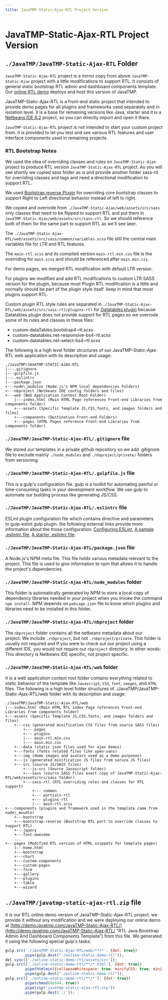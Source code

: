 ```yaml
---
title: JavaTMP-Static-Ajax-RTL Project Version
---
```

# JavaTMP-Static-Ajax-RTL Project Version

`./JavaTMP/JavaTMP-Static-Ajax-RTL` Folder
------------------------------------------

`JavaTMP-Static-Ajax-RTL` project is a mirror copy from above `JavaTMP-Static-Ajax` project with a little modifications to support RTL.
It consists of general static bootstrap RTL admin and dashboard components template.
Our [online RTL demo](http://demo.javatmp.com/JavaTMP-Static-Ajax-RTL/ "Java Bootstrap RTL Admin And Dashboard Components Template")
deploys and host this version of JavaTMP.

JavaTMP-Static-Ajax-RTL is a front-end static project that intended to provide demo pages for all plugins and frameworks used separately and in isolation level. it is a base for remaining versions like Java, starter and it is a [Netbeans IDE 8.2](https://netbeans.org/ "Netbeans IDE") project, so you can directly import and open it there.

`JavaTMP-Static-Ajax-RTL` project is not intended to start your custom project from. it is provided to let you test and see various RTL features and user interface components used in remaining projects.

### RTL Bootstrap Notes

We used the idea of overriding classes and rules on `JavaTMP-Static-Ajax` project to produce RTL version `JavaTMP-Static-Ajax-RTL` project. As you will see shortly we copied sass folder as is and provide another folder sass-rtl for overriding classes and tags and need a directional modification to support RTL.

We used [Bootstrap reverse Plugin](https://github.com/JavaTMP/bootstrap-reverse "Bootstrap 4 RTL plugin to support RTL template and skin theme") for overriding core bootstrap classes to support Right to Left directional behavior instead of left to right.

We copied and overrode from `./JavaTMP-Static-Ajax/web/assets/src/sass` only classes that need to be flipped to support RTL and put them in `JavaTMP-Static-Ajax/web/assets/src/sass-rtl`. So we should reference both of them for the same part to support RTL as we'll see later.

The `./JavaTMP-Static-Ajax-RTL/web/assets/src/sass/common/variables.scss` file still the central main variables file for LTR and RTL features.

The `main-rtl.scss` and its compiled version `main-rtl.min.css` file is the overriding for `main.scss` and should be referenced after `main.min.css`.

For demo pages, we merged RTL modification with default LTR version.

For plugins we modified and add RTL modifications to custom LTR SASS version for the plugin, because most Plugin RTL modification is a little and normally should be part of the plugin style itself. keep in mind that most plugins support RTL.

Custom plugin RTL style rules are separated in `./JavaTMP-Static-Ajax-RTL/web/assets/src/sass-rtl/plugins-rtl` for [Datatables plugin](https://datatables.net/ "Datatables Plugin") because Datatables plugin does not provide support for RTL pages so we overrode some of its rules and classes in these files:

*   custom-dataTables.bootstrap4-rtl.scss
*   custom-datatables.net-responsive-bs4-rtl.scss
*   custom-datatables.net-select-bs4-rtl.scss

The following is a high level folder structures of our JavaTMP-Static-Ajax-RTL web application with its description and usage:
```
./JavaTMP/JAVATMP-STATIC-AJAX-RTL
|---.gitignore
|---gulpfile.js
|---.eslintrc
|---package.json
+---node\_modules (Node.js's NPM local dependencies Folders)
+---nbproject (Netbeans IDE config folders and files)
+---web (Web Application Context Root Folder)
    |---index.html (Main HTML Page references Front-end Libraries from components folder)
    +---assets (Specific Template JS,CSS,fonts, and images folders and files)
    +---components (Destination Front-end Folders)
    +---pages (HTML Pages reference Front-end Libraries from components folder)
```
### `./JavaTMP/JavaTMP-Static-Ajax-RTL/.gitignore` file

We stored our templates in a private github repository so we add .gitignore file to exclude mainly `./node_modules` and `./nbproject/private/` folders from versioning. 

### `./JavaTMP/JavaTMP-Static-Ajax-RTL/.gulpfile.js` file

This is a gulp's configuration file. gulp is a toolkit for automating painful or time-consuming tasks in your development workflow. We use gulp to automate our building process like generating JS/CSS. 

### `./JavaTMP/JavaTMP-Static-Ajax-RTL/.eslintrc` file

ESLint plugin configuration file which contains directive and parameters to gulp-eslint gulp plugin. the following external links provide more information about the those configuration: [Configuring ESLint](https://eslint.org/docs/user-guide/configuring "Configuring ESLint"), [A sample .eslintrc file](https://gist.github.com/adrianhall/70d63d225e536b4563b2 "A sample .eslintrc file"), [A starter .eslintrc file](https://gist.github.com/cletusw/e01a85e399ab563b1236 "A starter .eslintrc file").

### `./JavaTMP/JavaTMP-Static-Ajax-RTL/package.json` file

A Node.js's NPM meta file. This file holds various metadata relevant to the project. This file is used to give information to npm that allows it to handle the project's dependencies. 

### `./JavaTMP/JavaTMP-Static-Ajax-RTL/node_modules` folder

This folder is automatically generated by NPM to store a local copy of dependency libraries needed in your project when you invoke the command `npm install`. NPM depends on `pakcage.json` file to know which plugins and libraries need to be installed in this folder.

### `./JavaTMP/JavaTMP-Static-Ajax-RTL/nbproject` folder

The `nbproject` folder contains all the netbeans metadata about our project. We include `./nbproject`, but not `./nbproject/private`. This folder is usually not required and If you were to check out our project using a different IDE, you would not require our `nbproject` directory. In other words: This directory is Netbeans IDE specific, not project specific.

### `./JavaTMP/JavaTMP-Static-Ajax-RTL/web` folder

It is a web application context root folder contains everything related to static behavior of the template like `Javascript`, `CSS`, `font`, `images`, and `HTML` files. The following is a high level folder structures of ./JavaTMP/JavaTMP-Static-Ajax-RTL/web folder with its description and usage:
```
./JavaTMP/JavaTMP-Static-Ajax-RTL/web
|---index.html (Main HTML RTL index Page references Front-end Libraries from components folder)
+---assets (Specific Template JS,CSS,fonts, and images folders and files)
    +---css (generated minification CSS files from source SASS files)
        +--- pages
        +--- plugins
        |--- main-rtl.min.css
        |--- main.min.css
    +---data (static json files used for ajax demos)
    +---fonts (fonts related files like open-sans)
    +---img (demo images and avatars used as a demo purposes)
    +---js (generated minification JS files from soruce JS files)
    +---src (source JS/SASS files)
        +---js-src (Source Javascript folder)
        +---sass (source SASS files exact copy of JavaTMP-Static-Ajax-RTL/web/assets/src/sass folder)
        +---sass-rtl (RTL overriding roles and classes for RTL support)
            +--- common
            +--- partials-rtl
            +--- plugins-rtl
            |--- main-rtl.scss
+---components (plugins and framework used in the template came from node\_moudle)
    +---bootstrap
    +---bootstrap-reverse (Bootstrap RTL port to override classes to support RTL)
    +---jquery
    +---font-awesome
    ...
+---pages (Modified RTL version of HTML snippets for template pages)
    |---home.html
    +---bootstrap
    +---chart
    +---custom-components
    +---custom-pages
    +---form
    +---gallery
    +---plugins
    +---table
    +---wizard
```

`./JavaTMP/javatmp-static-ajax-rtl.zip` file
--------------------------------------------
It is our RTL online demo version of JavaTMP-Static-Ajax-RTL project. we provide it without any modification and we were deploying our online demo at [http://demo.javatmp.com/JavaTMP-Static-Ajax-RTL/](http://demo.javatmp.com/JavaTMP-Static-Ajax-RTL/ "RTL Java Bootstrap Admin And Dashboard Components Template") from this file. We generated it using the following special gulp's tasks:
```javascript
gulp.src('./JavaTMP-Static-Ajax-RTL/web/**/*', {dot: true})
        .pipe(gulp.dest("./online-static-demo-rtl"));
del.sync(['./online-static-demo-rtl/assets/src']);
gulp.src(['./online-static-demo-rtl/**/*.html'], {dot: true})
        .pipe(htmlmin({collapseWhitespace: true, minifyCSS: true, minifyJS: true, removeComments: true}))
        .pipe(gulp.dest("./online-static-demo-rtl"));
gulp.src(['./online-static-demo-rtl/**/*'], {dot: true})
        .pipe(chmod(0o644, true))
        .pipe(zip('javatmp-static-ajax-rtl.zip'))
        .pipe(gulp.dest('./'));
```